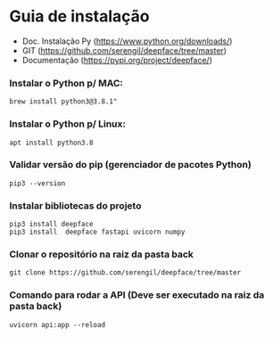 # Guia de instalação

- Doc. Instalação Py (https://www.python.org/downloads/)
- GIT (https://github.com/serengil/deepface/tree/master)
- Documentação (https://pypi.org/project/deepface/)

### Instalar o Python p/ MAC:
```
brew install python3@3.8.1"
```
### Instalar o Python p/ Linux:
```
apt install python3.8
```
### Validar versão do pip (gerenciador de pacotes Python)
```
pip3 --version
```
### Instalar bibliotecas do projeto
```
pip3 install deepface
pip3 install  deepface fastapi uvicorn numpy
```
### Clonar o repositório na raiz da pasta back
```
git clone https://github.com/serengil/deepface/tree/master
```
### Comando para rodar a API (Deve ser executado na raiz da pasta back)
```
uvicorn api:app --reload
```
